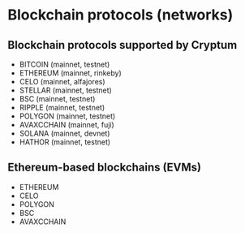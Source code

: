 
# Blockchain protocols (networks)

## Blockchain protocols supported by Cryptum

- BITCOIN (mainnet, testnet)
- ETHEREUM (mainnet, rinkeby)
- CELO (mainnet, alfajores)
- STELLAR (mainnet, testnet)
- BSC (mainnet, testnet)
- RIPPLE (mainnet, testnet)
- POLYGON (mainnet, testnet)
- AVAXCCHAIN (mainnet, fuji)
- SOLANA (mainnet, devnet)
- HATHOR (mainnet, testnet)

## Ethereum-based blockchains (EVMs)

- ETHEREUM
- CELO
- POLYGON
- BSC
- AVAXCCHAIN
